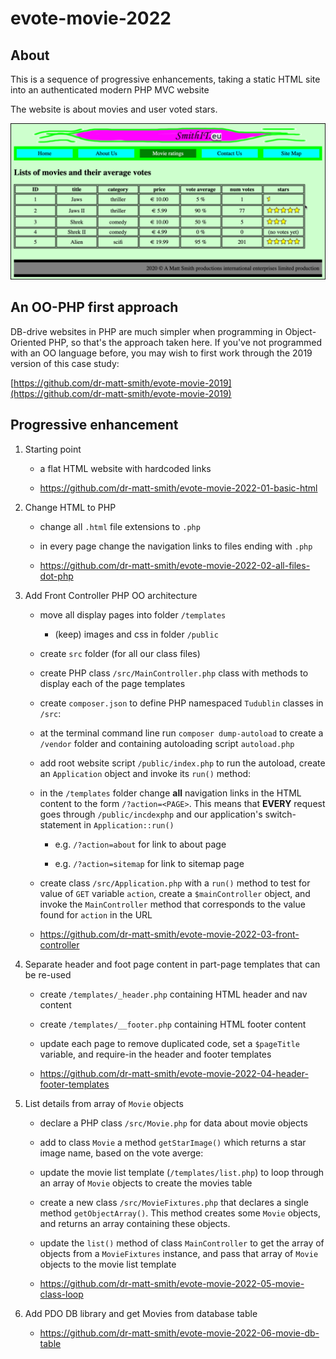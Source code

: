 # evote-movie-2022

## About
This is a sequence of progressive enhancements, taking a static HTML site into an authenticated modern PHP MVC website

The website is about movies and user voted stars.

![screenshot list of moives](screenshots/movieList.png)

## An OO-PHP first approach

DB-drive websites in PHP are much simpler when programming in Object-Oriented PHP, so that's the approach taken here.
If you've not programmed with an OO language before, you may wish to first work through the 2019 version of this case study:

[https://github.com/dr-matt-smith/evote-movie-2019](https://github.com/dr-matt-smith/evote-movie-2019)


## Progressive enhancement

1. Starting point
    - a flat HTML website with hardcoded links

    - https://github.com/dr-matt-smith/evote-movie-2022-01-basic-html

2. Change HTML to PHP
    - change all `.html` file extensions to `.php`
    - in every page change the navigation links to files ending with `.php`

    - https://github.com/dr-matt-smith/evote-movie-2022-02-all-files-dot-php

3. Add Front Controller PHP OO architecture
   - move all display pages into folder `/templates`    
     - (keep) images and css in folder `/public`
   - create `src` folder (for all our class files)
   - create PHP class `/src/MainController.php` class with methods to display each of the page templates
   - create `composer.json` to define PHP namespaced `Tudublin` classes in `/src`:
   - at the terminal command line run `composer dump-autoload` to create a `/vendor` folder and containing autoloading script `autoload.php`
   - add root website script `/public/index.php` to run the autoload,  create an `Application` object and invoke its `run()` method:
   - in the `/templates` folder change **all** navigation links in the HTML content to the form `/?action=<PAGE>`. This means that **EVERY** request goes through `/public/incdexphp` and our application's switch-statement in `Application::run()`

     - e.g. `/?action=about` for link to about page

     - e.g. `/?action=sitemap` for link to sitemap page
   
   - create class `/src/Application.php` with a `run()`  method to test for value of `GET` variable `action`, create a `$mainController` object, and invoke the `MainController` method that corresponds to the value found for `action` in the URL
   
   - https://github.com/dr-matt-smith/evote-movie-2022-03-front-controller

4. Separate header and foot page content in part-page templates that can be re-used

   - create `/templates/_header.php` containing HTML header and nav content
   - create `/templates/__footer.php` containing HTML footer content
   - update each page to remove duplicated code, set a `$pageTitle` variable, and require-in the header and footer templates

   - https://github.com/dr-matt-smith/evote-movie-2022-04-header-footer-templates

5. List details from array of `Movie` objects

   - declare a PHP class `/src/Movie.php` for data about movie objects
   - add to class `Movie` a method `getStarImage()` which returns a star image name, based on the vote averge:

   - update the movie list template (`/templates/list.php`) to loop through an array of `Movie` objects to create the movies table

   - create a new class `/src/MovieFixtures.php` that declares a single method `getObjectArray()`. This method creates some `Movie` objects, and returns an array containing these objects.

   - update the `list()` method of class `MainController` to get the array of objects from a `MovieFixtures` instance, and pass that array of `Movie` objects to the movie list template
       
   - https://github.com/dr-matt-smith/evote-movie-2022-05-movie-class-loop

6. Add PDO DB library and get Movies from database table

    - https://github.com/dr-matt-smith/evote-movie-2022-06-movie-db-table



